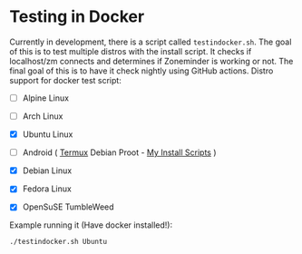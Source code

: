 # Testing in Docker
Currently in development, there is a script called `testindocker.sh`. The goal of this is to test multiple distros with the install script. It checks if localhost/zm connects and determines if Zoneminder is working or not. The final goal of this is to have it check nightly using GitHub actions.
Distro support for docker test script:

- [ ] Alpine Linux
- [ ] Arch Linux
- [x] Ubuntu Linux
- [ ] Android ( [Termux](https://termux.dev/) Debian Proot - [My Install Scripts](https://github.com/justaCasualCoder/Zoneminder-Termux) )
- [x] Debian Linux
- [x] Fedora Linux
- [x] OpenSuSE TumbleWeed


Example running it (Have docker installed!):

```
./testindocker.sh Ubuntu
```
